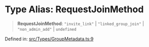 # Type Alias: RequestJoinMethod

> **RequestJoinMethod**: `"invite_link"` \| `"linked_group_join"` \| `"non_admin_add"` \| `undefined`

Defined in: [src/Types/GroupMetadata.ts:9](https://github.com/WhiskeySockets/Baileys/blob/2fdabb7f387029b680a2c5e056c7022c25b0f110/src/Types/GroupMetadata.ts#L9)
